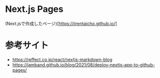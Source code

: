 # Next.js Pages

(Next.jsで作成したページ)[https://jirentaicho.github.io/]

# 参考サイト

* https://reffect.co.jp/react/nextjs-markdown-blog
* https://jamband.github.io/blog/2021/08/deploy-nextjs-app-to-github-pages/

